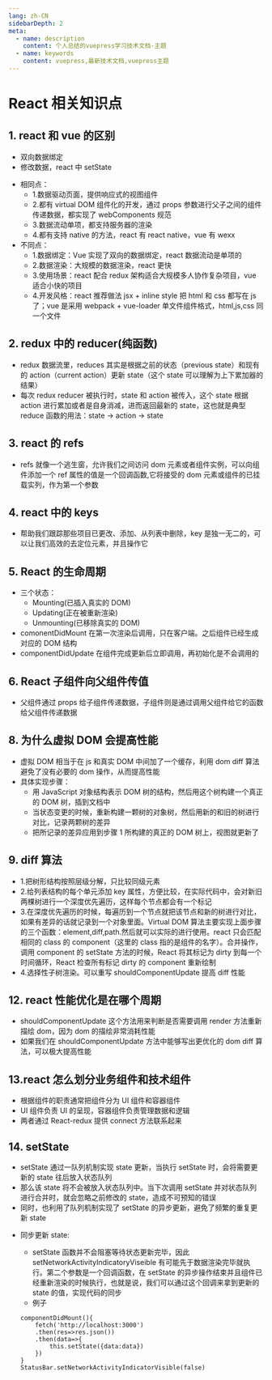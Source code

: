 ```yaml
---
lang: zh-CN
sidebarDepth: 2
meta:
  - name: description
    content: 个人总结的vuepress学习技术文档-主题
  - name: keywords
    content: vuepress,最新技术文档,vuepress主题
---
```


# React 相关知识点

## 1. react 和 vue 的区别

- 双向数据绑定
- 修改数据，react 中 setState

* 相同点：
  - 1.数据驱动页面，提供响应式的视图组件
  - 2.都有 virtual DOM 组件化的开发，通过 props 参数进行父子之间的组件传递数据，都实现了 webComponents 规范
  - 3.数据流动单项，都支持服务器的渲染
  - 4.都有支持 native 的方法，react 有 react native，vue 有 wexx
* 不同点：
  - 1.数据绑定：Vue 实现了双向的数据绑定，react 数据流动是单项的
  - 2.数据渲染：大规模的数据渲染，react 更快
  - 3.使用场景：react 配合 redux 架构适合大规模多人协作复杂项目，vue 适合小快的项目
  - 4.开发风格：react 推荐做法 jsx + inline style 把 html 和 css 都写在 js 了；vue 是采用 webpack + vue-loader 单文件组件格式，html,js,css 同一个文件

## 2. redux 中的 reducer(纯函数)

- redux 数据流里，reduces 其实是根据之前的状态（previous state）和现有的 action（current action）更新 state（这个 state 可以理解为上下累加器的结果）
- 每次 redux reducer 被执行时，state 和 action 被传入，这个 state 根据 action 进行累加或者是自身消减，进而返回最新的 state，这也就是典型 reduce 函数的用法：state -> action -> state

## 3. react 的 refs

- refs 就像一个逃生窗，允许我们之间访问 dom 元素或者组件实例，可以向组件添加一个 ref 属性的值是一个回调函数,它将接受的 dom 元素或组件的已挂载实列，作为第一个参数

## 4. react 中的 keys

- 帮助我们跟踪那些项目已更改、添加、从列表中删除，key 是独一无二的，可以让我们高效的去定位元素，并且操作它

## 5. React 的生命周期

- 三个状态：
  - Mounting(已插入真实的 DOM)
  - Updating(正在被重新渲染)
  - Unmounting(已移除真实的 DOM)
- comonentDidMount 在第一次渲染后调用，只在客户端。之后组件已经生成对应的 DOM 结构
- componentDidUpdate 在组件完成更新后立即调用，再初始化是不会调用的

## 6. React 子组件向父组件传值

- 父组件通过 props 给子组件传递数据，子组件则是通过调用父组件给它的函数给父组件传递数据

## 8. 为什么虚拟 DOM 会提高性能

- 虚拟 DOM 相当于在 js 和真实 DOM 中间加了一个缓存，利用 dom diff 算法避免了没有必要的 dom 操作，从而提高性能
- 具体实现步骤：
  - 用 JavaScript 对象结构表示 DOM 树的结构，然后用这个树构建一个真正的 DOM 树，插到文档中
  - 当状态变更的时候，重新构建一颗树的对象树，然后用新的和旧的树进行对比，记录两颗树的差异
  - 把所记录的差异应用到步骤 1 所构建的真正的 DOM 树上，视图就更新了

## 9. diff 算法

- 1.把树形结构按照层级分解，只比较同级元素
- 2.给列表结构的每个单元添加 key 属性，方便比较，在实际代码中，会对新旧两棵树进行一个深度优先遍历，这样每个节点都会有一个标记
- 3.在深度优先遍历的时候，每遍历到一个节点就把该节点和新的树进行对比，如果有差异的话就记录到一个对象里面。Virtual DOM 算法主要实现上面步骤的三个函数：element,diff,path.然后就可以实际的进行使用。react 只会匹配相同的 class 的 component（这里的 class 指的是组件的名字）。合并操作，调用 component 的 setState 方法的时候，React 将其标记为 dirty 到每一个时间循环，React 检查所有标记 dirty 的 component 重新绘制
- 4.选择性子树渲染。可以重写 shouldComponentUpdate 提高 diff 性能

## 12. react 性能优化是在哪个周期

- shouldComponentUpdate 这个方法用来判断是否需要调用 render 方法重新描绘 dom，因为 dom 的描绘非常消耗性能
- 如果我们在 shouldComponentUpdate 方法中能够写出更优化的 dom diff 算法，可以极大提高性能

## 13.react 怎么划分业务组件和技术组件

- 根据组件的职责通常把组件分为 UI 组件和容器组件
- UI 组件负责 UI 的呈现，容器组件负责管理数据和逻辑
- 两者通过 React-redux 提供 connect 方法联系起来

## 14. setState

- setState 通过一队列机制实现 state 更新，当执行 setState 时，会将需要更新的 state 往后放入状态队列
- 那么该 state 将不会被放入状态队列中。当下次调用 setState 并对状态队列进行合并时，就会忽略之前修改的 state，造成不可预知的错误
- 同时，也利用了队列机制实现了 setState 的异步更新，避免了频繁的重复更新 state

* 同步更新 state:

  - setState 函数并不会阻塞等待状态更新完毕，因此 setNetworkActivityIndicatoryViseible 有可能先于数据渲染完毕就执行。第二个参数是一个回调函数，在 setState 的异步操作结束并且组件已经重新渲染的时候执行，也就是说，我们可以通过这个回调来拿到更新的 state 的值，实现代码的同步
  - 例子

  ```
  componentDidMount(){
      fetch('http://localhost:3000')
      .then(res=>res.json())
      .then(data=>{
          this.setState({data:data})
      })
  }
  StatusBar.setNetworkActivityIndicatorVisible(false)
  ```
